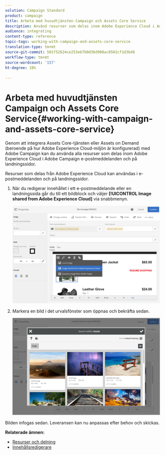 ```yaml
---
solution: Campaign Standard
product: campaign
title: Arbeta med huvudtjänsten Campaign och Assets Core Service
description: Använd resurser som delas inom Adobe Experience Cloud i Adobe Campaign-meddelanden och på landningssidor tack vare integreringen av bastjänsterna i Assets.
audience: integrating
content-type: reference
topic-tags: working-with-campaign-and-assets-core-service
translation-type: tm+mt
source-git-commit: 501f52624ce253eb7b0d36d908ac8502cf1d3b48
workflow-type: tm+mt
source-wordcount: '157'
ht-degree: 10%

---
```



# Arbeta med huvudtjänsten Campaign och Assets Core Service{#working-with-campaign-and-assets-core-service}

Genom att integrera Assets Core-tjänsten eller Assets on Demand (beroende på hur Adobe Experience Cloud-miljön är konfigurerad) med Adobe Campaign kan du använda alla resurser som delas inom Adobe Experience Cloud i Adobe Campaign e-postmeddelanden och på landningssidor.

Resurser som delas från Adobe Experience Cloud kan användas i e-postmeddelanden och på landningssidor.

1. När du redigerar innehållet i ett e-postmeddelande eller en landningssida går du till ett bildblock och väljer **[!UICONTROL Image shared from Adobe Experience Cloud]** via snabbmenyn.

   ![](assets/dam_insert_image_dce.png)

1. Markera en bild i det urvalsfönster som öppnas och bekräfta sedan.

   ![](assets/dam_shared_image_selection.png)

Bilden infogas sedan. Leveransen kan nu anpassas efter behov och skickas.

**Relaterade ämnen:**

* [Resurser och delning](https://docs.adobe.com/content/help/en/core-services/interface/assets/experience-cloud-assets.html)
* [Innehållsredigerare](../../designing/using/personalization.md#example-email-personalization)

